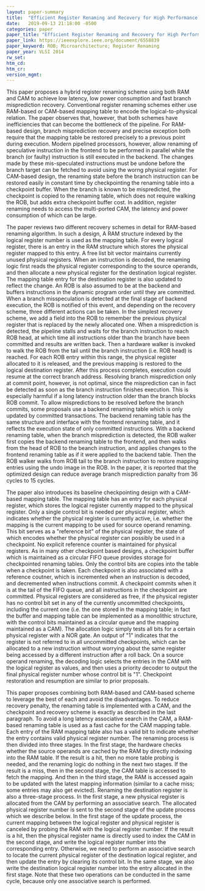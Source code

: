 ```yaml
---
layout: paper-summary
title:  "Efficient Register Renaming and Recovery for High Performance Processors"
date:   2019-09-13 21:18:00 -0500
categories: paper
paper_title: "Efficient Register Renaming and Recovery for High Performance Processors"
paper_link: https://ieeexplore.ieee.org/document/6558839
paper_keyword: ROB; Microarchitecture; Register Renaming
paper_year: VLSI 2014
rw_set: 
htm_cd: 
htm_cr: 
version_mgmt: 
---
```


This paper proposes a hybrid register renaming scheme using both RAM and CAM to achieve low latency, low power consumption
and fast branch misprediction recovery. Conventional register renaming schemes either use RAM-based or CAM-based mapping 
table to encode the logical-to-physical relation. The paper observes that, however, that both schemes have inefficiencies
that can become the bottleneck of the pipeline. For RAM-based design, branch misprediction recovery and precise exception
both require that the mapping table be restored precisely to a previous point during execution. Modern pipelined processors, 
however, allow renaming of speculative instruction in the frontend to be performed in parallel while the branch (or faulty) 
instruction is still executed in the backend. The changes made by these mis-speculated instructions must be undone before 
the branch target can be fetched to avoid using the worng physical register. For CAM-based design, the renaming state before
the branch instruction can be restored easily in constant time by checkpointing the renaming table into a checkpoint buffer.
When the branch is known to be mispredicted, the checkpoint is copied to the renaming table, which does not require walking
the ROB, but adds extra checkpoint buffer cost. In addition, register renaming needs to access the multi-ported CAM, the 
latency and power consumption of which can be large.

The paper reviews two different recovery schemes in detail for RAM-based renaming algorithm. In such a design, A RAM structure 
indexed by the logical register number is used as the mapping table. For every logical register, there is an entry in
the RAM structure which stores the physical register mapped to this entry. A free list bit vector maintains currently
unused physical registers. When an instruction is decoded, the renaming logic first reads the physical register corresponding
to the source operands, and then allocate a new physical register for the destination logical register. The mapping table
entry for the destination register is also updated to reflect the change. An ROB is also assumed to be at the backend
and buffers instructions in the dynamic program order until they are committed. When a branch misspeculation is detected
at the final stage of backend execution, the ROB is notified of this event, and depending on the recovery scheme, three
different actions can be taken. In the simplest recovery scheme, we add a field into the ROB to remember the previous 
physical register that is replaced by the newly allocated one. When a misprediction is detected, the pipeline stalls and 
waits for the branch instruction to reach ROB head, at which time all instructions older than the branch have been committed
and results are written back. Then a hardware walker is invoked to walk the ROB from the tail until the branch instruction
(i.e. ROB head) is reached. For each ROB entry within this range, the physical register allocated to it is released,
and the previous mapping is restored to the logical destination register. After this process completes, execution could 
resume at the correct branch address. Resolving branch misprediction only at commit point, however, is not optimal, since
the misprediction can in fact be detected as soon as the branch instruction finishes execution. This is especially harmful
if a long latency instruction older than the branch blocks ROB commit. To allow mispredictions to be resolved before the
branch commits, some proposals use a backend renaming table which is only updated by committed transactions. The backend 
renaming table has the same structure and interface with the frontend renaming table, and it reflects the execution
state of only committed instructions. With a backend renaming table, when the branch misprediction is detected, the ROB
walker first copies the backend renaming table to the frontend, and then walks from the head of ROB to the beanch instruction,
and applies changes to the frontend renaming table as if it were applied to the backend table. Then the ROB walker walks 
from ROB tail to the branch instruction to restore mapping entries using the undo image in the ROB. In the paper, it is 
reported that the optimized design can reduce average branch misprediction panalty from 36 cycles to 15 cycles. 

The paper also introduces its baseline checkpointing design with a CAM-based mapping table. The mapping table has an entry
for each physical register, which stores the logical register currently mapped to the physical register. Only a single
control bit is needed per physical register, which indicates whether the physical register is currently active, i.e. whether
the mapping is the current mapping to be used for source operand renaming. This bit serves as a "reference bit" of the physical
register, the state of which encodes whether the physical register can possibly be used in a checkpoint. No explicit reference
counter is maintained for physical registers. As in many other checkpoint based designs, a checkpoint buffer which is 
maintained as a circular FIFO queue provides storage for checkpointed renaming tables. Only the control bits are copies into
the table when a checkpoint is taken. Each checkpoint is also associated with a reference coutner, which is incremented 
when an instruction is decoded, and decremented when instructions commit. A checkpoint commits when it is at the tail 
of the FIFO queue, and all instructions in the checkpoint are committed. Physical registers are considered as free, if 
the physical register has no control bit set in any of the currently uncommitted checkpoints, including the current one
(i.e. the one stored in the mapping table; in fact the buffer and mapping table can be implemented as a monolithic structure,
with the control bits maintained as a circular queue and the mapping maintained as a CAM). The allocation logic simply tests
all bits for a certain physical register with a NOR gate. An output of "1" indicates that the register is not referred to in
all uncommitted checkpoints, which can be allocated to a new instruction without worrying about the same register
being accessed by a different instruction after a roll back. On a source operand renaming, the decoding logic selects 
the entries in the CAM with the logical register as values, and then uses a priority decoder to output the final physical
register number whose control bit is "1". Checkpoint restoration and resumption are similar to prior proposals.

This paper proposes combining both RAM-based and CAM-based scheme to leverage the best of each and avoid the disadvantages.
To reduce recovery penalty, the renaming table is implemented with a CAM, and the checkpoint and recovery scheme is exactly 
as described in the last paragraph. To avoid a long latency associative search in the CAM, a RAM-based renaming table is 
used as a fast cache for the CAM mapping table. Each entry of the RAM mapping table also has a valid bit to indicate whether
the entry contains valid physical register number. The renaming process is then divided into three stages. In the first stage,
the hardware checks whether the source operands are cached by the RAM by directly indexing into the RAM table. If the result
is a hit, then no more table probing is needed, and the renaming logic do nothing in the next two stages. If the result is 
a miss, then in the second stage, the CAM table is accessed to fetch the mapping. And then in the third stage, the RAM
is accessed again to be updated with the latest mapping information (similar to a cache miss; some entries may also get evicted).
Renaming the destination register is also a three-stage process. In the first stage, a new physical register is allocated 
from the CAM by performing an associative search. The allocated physical register number is sent to the second stage of the 
update process which we describe below. In the first stage of the update process, the current mapping between the logical 
register and physical register is canceled by probing the RAM with the logical register number. If the result is a hit,
then the physical register name is directly used to index the CAM in the second stage, and write the logical register
number into the corresponding entry. Otherwise, we need to perform an associative search to locate the current physical
register of the destination logical register, and then update the entry by clearing its control bit. In the same stage, we 
also write the destination logical register number into the entry allocated in the first stage. Note that these two operations
can be conducted in the same cycle, because only one associative search is performed.